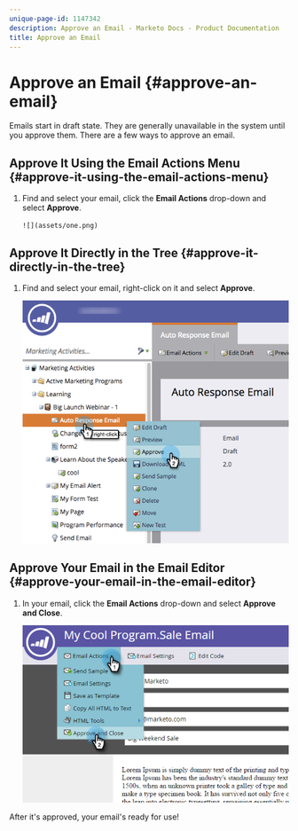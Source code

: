 ```yaml
---
unique-page-id: 1147342
description: Approve an Email - Marketo Docs - Product Documentation
title: Approve an Email
---
```


# Approve an Email {#approve-an-email}

Emails start in draft state. They are generally unavailable in the system until you approve them. There are a few ways to approve an email.

## Approve It Using the Email Actions Menu {#approve-it-using-the-email-actions-menu}

1. Find and select your email, click the **Email Actions** drop-down and select **Approve**.

   ` ![](assets/one.png)  
   `

## Approve It Directly in the Tree {#approve-it-directly-in-the-tree}

1. Find and select your email, right-click on it and select **Approve**.

   ![](assets/approveemail.png)

## Approve Your Email in the Email Editor {#approve-your-email-in-the-email-editor}

1. In your email, click the **Email Actions** drop-down and select **Approve and Close**.

   ![](assets/three.png)

After it's approved, your email's ready for use!
